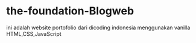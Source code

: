 # the-foundation-Blogweb
ini adalah website portofolio dari dicoding indonesia menggunakan vanilla HTML,CSS,JavaScript 
